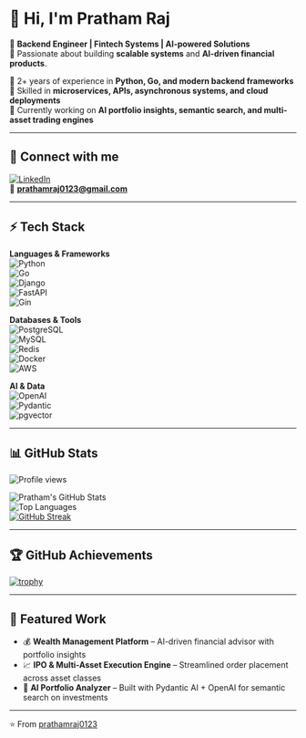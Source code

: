 # 👋 Hi, I'm Pratham Raj  

🚀 **Backend Engineer | Fintech Systems | AI-powered Solutions**  
🎯 Passionate about building **scalable systems** and **AI-driven financial products**.  

🔹 2+ years of experience in **Python, Go, and modern backend frameworks**  
🔹 Skilled in **microservices, APIs, asynchronous systems, and cloud deployments**  
🔹 Currently working on **AI portfolio insights, semantic search, and multi-asset trading engines**  

---

## 🔗 Connect with me  
[![LinkedIn](https://img.shields.io/badge/LinkedIn-blue?style=for-the-badge&logo=linkedin)](https://www.linkedin.com/in/prathamraj)  
📧 **prathamraj0123@gmail.com**  

---

## ⚡ Tech Stack  
**Languages & Frameworks**  
![Python](https://img.shields.io/badge/Python-3776AB?style=for-the-badge&logo=python&logoColor=white)  
![Go](https://img.shields.io/badge/Go-00ADD8?style=for-the-badge&logo=go&logoColor=white)  
![Django](https://img.shields.io/badge/Django-092E20?style=for-the-badge&logo=django&logoColor=white)  
![FastAPI](https://img.shields.io/badge/FastAPI-009688?style=for-the-badge&logo=fastapi&logoColor=white)  
![Gin](https://img.shields.io/badge/Gin-00ADD8?style=for-the-badge&logo=go&logoColor=white)  

**Databases & Tools**  
![PostgreSQL](https://img.shields.io/badge/PostgreSQL-316192?style=for-the-badge&logo=postgresql&logoColor=white)  
![MySQL](https://img.shields.io/badge/MySQL-4479A1?style=for-the-badge&logo=mysql&logoColor=white)  
![Redis](https://img.shields.io/badge/Redis-DC382D?style=for-the-badge&logo=redis&logoColor=white)  
![Docker](https://img.shields.io/badge/Docker-2496ED?style=for-the-badge&logo=docker&logoColor=white)  
![AWS](https://img.shields.io/badge/AWS-232F3E?style=for-the-badge&logo=amazon-aws&logoColor=white)  

**AI & Data**  
![OpenAI](https://img.shields.io/badge/OpenAI-412991?style=for-the-badge&logo=openai&logoColor=white)  
![Pydantic](https://img.shields.io/badge/Pydantic-A02C2C?style=for-the-badge&logo=pydantic&logoColor=white)  
![pgvector](https://img.shields.io/badge/pgvector-316192?style=for-the-badge&logo=postgresql&logoColor=white)  

---

## 📊 GitHub Stats  

![Profile views](https://komarev.com/ghpvc/?username=prathamraj0123&label=Profile%20views&color=0e75b6&style=flat)  

![Pratham's GitHub Stats](https://github-readme-stats.vercel.app/api?username=prathamraj0123&show_icons=true&theme=radical)  
![Top Languages](https://github-readme-stats.vercel.app/api/top-langs/?username=prathamraj0123&layout=compact&theme=radical)  
[![GitHub Streak](https://github-readme-streak-stats.herokuapp.com/?user=prathamraj0123&theme=radical)](https://git.io/streak-stats)  

---

## 🏆 GitHub Achievements  

[![trophy](https://github-profile-trophy.vercel.app/?username=prathamraj0123&theme=onedark)](https://github.com/ryo-ma/github-profile-trophy)  

---

## 🌟 Featured Work  
- 💰 **Wealth Management Platform** – AI-driven financial advisor with portfolio insights  
- 📈 **IPO & Multi-Asset Execution Engine** – Streamlined order placement across asset classes  
- 🤖 **AI Portfolio Analyzer** – Built with Pydantic AI + OpenAI for semantic search on investments  

---

⭐️ From [prathamraj0123](https://github.com/prathamraj0123)  
